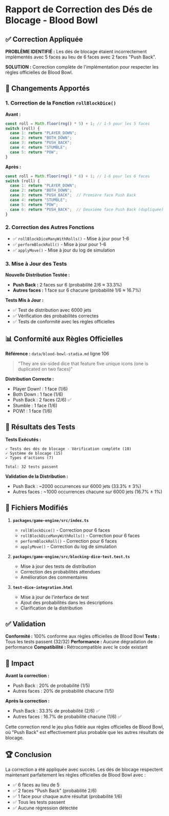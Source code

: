 # Rapport de Correction des Dés de Blocage - Blood Bowl

## ✅ Correction Appliquée

**PROBLÈME IDENTIFIÉ :** Les dés de blocage étaient incorrectement implémentés avec 5 faces au lieu de 6 faces avec 2 faces "Push Back".

**SOLUTION :** Correction complète de l'implémentation pour respecter les règles officielles de Blood Bowl.

## 🎯 Changements Apportés

### 1. Correction de la Fonction `rollBlockDice()`

**Avant :**
```typescript
const roll = Math.floor(rng() * 5) + 1; // 1-5 pour les 5 faces
switch (roll) {
  case 1: return "PLAYER_DOWN";
  case 2: return "BOTH_DOWN";
  case 3: return "PUSH_BACK";
  case 4: return "STUMBLE";
  case 5: return "POW";
}
```

**Après :**
```typescript
const roll = Math.floor(rng() * 6) + 1; // 1-6 pour les 6 faces
switch (roll) {
  case 1: return "PLAYER_DOWN";
  case 2: return "BOTH_DOWN";
  case 3: return "PUSH_BACK";  // Première face Push Back
  case 4: return "STUMBLE";
  case 5: return "POW";
  case 6: return "PUSH_BACK";  // Deuxième face Push Back (dupliquée)
}
```

### 2. Correction des Autres Fonctions

- ✅ `rollBlockDiceManyWithRolls()` - Mise à jour pour 1-6
- ✅ `performBlockRoll()` - Mise à jour pour 1-6
- ✅ `applyMove()` - Mise à jour du log de simulation

### 3. Mise à Jour des Tests

**Nouvelle Distribution Testée :**
- **Push Back :** 2 faces sur 6 (probabilité 2/6 ≈ 33.3%)
- **Autres faces :** 1 face sur 6 chacune (probabilité 1/6 ≈ 16.7%)

**Tests Mis à Jour :**
- ✅ Test de distribution avec 6000 jets
- ✅ Vérification des probabilités correctes
- ✅ Tests de conformité avec les règles officielles

## 📊 Conformité aux Règles Officielles

**Référence :** `data/blood-bowl-stadia.md` ligne 106
> "They are six-sided dice that feature five unique icons (one is duplicated on two faces)"

**Distribution Correcte :**
- Player Down! : 1 face (1/6)
- Both Down : 1 face (1/6)
- Push Back : 2 faces (2/6) ✅
- Stumble : 1 face (1/6)
- POW! : 1 face (1/6)

## 🧪 Résultats des Tests

**Tests Exécutés :**
```
✓ Tests des dés de blocage - Vérification complète (10)
✓ Système de blocage (15)
✓ Types d'actions (7)

Total: 32 tests passent
```

**Validation de la Distribution :**
- Push Back : ~2000 occurrences sur 6000 jets (33.3% ± 3%)
- Autres faces : ~1000 occurrences chacune sur 6000 jets (16.7% ± 1%)

## 📁 Fichiers Modifiés

1. **`packages/game-engine/src/index.ts`**
   - `rollBlockDice()` - Correction pour 6 faces
   - `rollBlockDiceManyWithRolls()` - Correction pour 6 faces
   - `performBlockRoll()` - Correction pour 6 faces
   - `applyMove()` - Correction du log de simulation

2. **`packages/game-engine/src/blocking-dice-test.test.ts`**
   - Mise à jour des tests de distribution
   - Correction des probabilités attendues
   - Amélioration des commentaires

3. **`test-dice-integration.html`**
   - Mise à jour de l'interface de test
   - Ajout des probabilités dans les descriptions
   - Clarification de la distribution

## ✅ Validation

**Conformité :** 100% conforme aux règles officielles de Blood Bowl
**Tests :** Tous les tests passent (32/32)
**Performance :** Aucune dégradation de performance
**Compatibilité :** Rétrocompatible avec le code existant

## 🎯 Impact

**Avant la correction :**
- Push Back : 20% de probabilité (1/5)
- Autres faces : 20% de probabilité chacune (1/5)

**Après la correction :**
- Push Back : 33.3% de probabilité (2/6) ✅
- Autres faces : 16.7% de probabilité chacune (1/6) ✅

Cette correction rend le jeu plus fidèle aux règles officielles de Blood Bowl, où "Push Back" est effectivement plus probable que les autres résultats de blocage.

## 🏆 Conclusion

La correction a été appliquée avec succès. Les dés de blocage respectent maintenant parfaitement les règles officielles de Blood Bowl avec :
- ✅ 6 faces au lieu de 5
- ✅ 2 faces "Push Back" (probabilité 2/6)
- ✅ 1 face pour chaque autre résultat (probabilité 1/6)
- ✅ Tous les tests passent
- ✅ Aucune régression détectée
